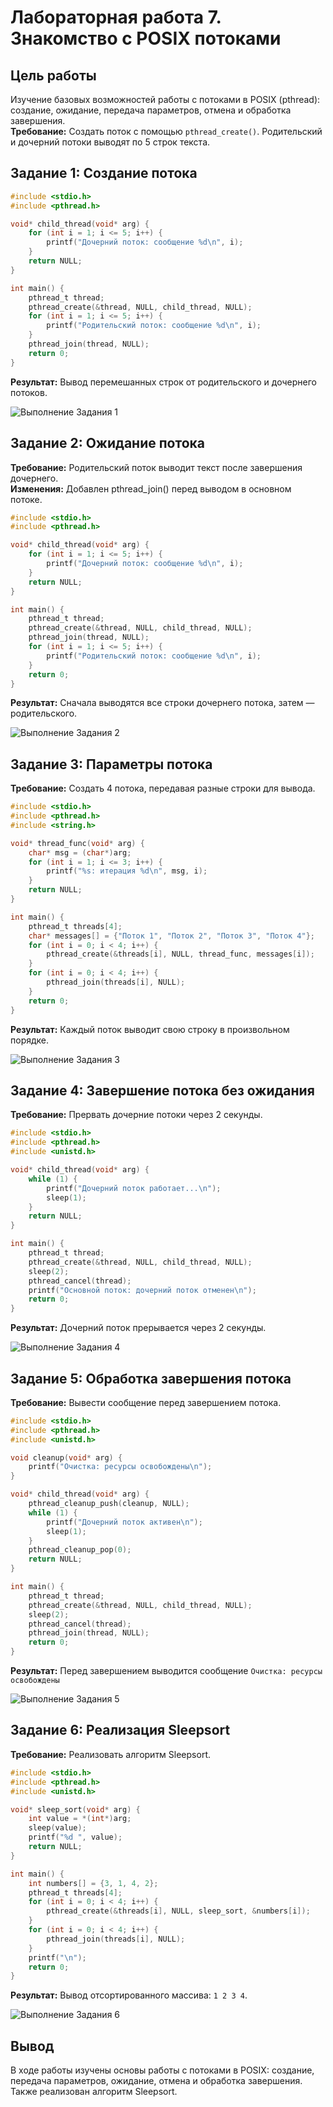 # Лабораторная работа 7. Знакомство с POSIX потоками
## Цель работы
Изучение базовых возможностей работы с потоками в POSIX (pthread): создание, ожидание, передача параметров, отмена и обработка завершения.  
**Требование:** Создать поток с помощью `pthread_create()`. Родительский и дочерний потоки выводят по 5 строк текста.  
## Задание 1: Создание потока
```c
#include <stdio.h>
#include <pthread.h>

void* child_thread(void* arg) {
    for (int i = 1; i <= 5; i++) {
        printf("Дочерний поток: сообщение %d\n", i);
    }
    return NULL;
}

int main() {
    pthread_t thread;
    pthread_create(&thread, NULL, child_thread, NULL);    
    for (int i = 1; i <= 5; i++) {
        printf("Родительский поток: сообщение %d\n", i);
    }    
    pthread_join(thread, NULL);
    return 0;
}
```
**Результат:**
Вывод перемешанных строк от родительского и дочернего потоков.  
  
![Выполнение Задания 1](img/p1.png)

## Задание 2: Ожидание потока
**Требование:** Родительский поток выводит текст после завершения дочернего.  
**Изменения:** Добавлен pthread_join() перед выводом в основном потоке.  
```c
#include <stdio.h>
#include <pthread.h>

void* child_thread(void* arg) {
    for (int i = 1; i <= 5; i++) {
        printf("Дочерний поток: сообщение %d\n", i);
    }
    return NULL;
}

int main() {
    pthread_t thread;
    pthread_create(&thread, NULL, child_thread, NULL);   
    pthread_join(thread, NULL);    
    for (int i = 1; i <= 5; i++) {
        printf("Родительский поток: сообщение %d\n", i);
    }  
    return 0;
}
```
**Результат:**
Сначала выводятся все строки дочернего потока, затем — родительского.  

![Выполнение Задания 2](img/p2.png)

## Задание 3: Параметры потока
**Требование:** Создать 4 потока, передавая разные строки для вывода.
```c
#include <stdio.h>
#include <pthread.h>
#include <string.h>

void* thread_func(void* arg) {
    char* msg = (char*)arg;
    for (int i = 1; i <= 3; i++) {
        printf("%s: итерация %d\n", msg, i);
    }
    return NULL;
}

int main() {
    pthread_t threads[4];
    char* messages[] = {"Поток 1", "Поток 2", "Поток 3", "Поток 4"};   
    for (int i = 0; i < 4; i++) {
        pthread_create(&threads[i], NULL, thread_func, messages[i]);
    }  
    for (int i = 0; i < 4; i++) {
        pthread_join(threads[i], NULL);
    }  
    return 0;
}
```
**Результат:**
Каждый поток выводит свою строку в произвольном порядке.

![Выполнение Задания 3](img/p3.png)

## Задание 4: Завершение потока без ожидания
**Требование:** Прервать дочерние потоки через 2 секунды.
```c
#include <stdio.h>
#include <pthread.h>
#include <unistd.h>

void* child_thread(void* arg) {
    while (1) {
        printf("Дочерний поток работает...\n");
        sleep(1);
    }
    return NULL;
}

int main() {
    pthread_t thread;
    pthread_create(&thread, NULL, child_thread, NULL);    
    sleep(2);
    pthread_cancel(thread);
    printf("Основной поток: дочерний поток отменен\n"); 
    return 0;
}
```
**Результат:**
Дочерний поток прерывается через 2 секунды.

![Выполнение Задания 4](img/p4.png)

## Задание 5: Обработка завершения потока
**Требование:** Вывести сообщение перед завершением потока.
```c
#include <stdio.h>
#include <pthread.h>
#include <unistd.h>

void cleanup(void* arg) {
    printf("Очистка: ресурсы освобождены\n");
}

void* child_thread(void* arg) {
    pthread_cleanup_push(cleanup, NULL);
    while (1) {
        printf("Дочерний поток активен\n");
        sleep(1);
    }
    pthread_cleanup_pop(0);
    return NULL;
}

int main() {
    pthread_t thread;
    pthread_create(&thread, NULL, child_thread, NULL); 
    sleep(2);
    pthread_cancel(thread);
    pthread_join(thread, NULL);
    return 0;
}
```
**Результат:**
Перед завершением выводится сообщение `Очистка: ресурсы освобождены`

![Выполнение Задания 5](img/p5.png)

## Задание 6: Реализация Sleepsort
**Требование:** Реализовать алгоритм Sleepsort.
```c
#include <stdio.h>
#include <pthread.h>
#include <unistd.h>

void* sleep_sort(void* arg) {
    int value = *(int*)arg;
    sleep(value);
    printf("%d ", value);
    return NULL;
}

int main() {
    int numbers[] = {3, 1, 4, 2};
    pthread_t threads[4];
    for (int i = 0; i < 4; i++) {
        pthread_create(&threads[i], NULL, sleep_sort, &numbers[i]);
    }
    for (int i = 0; i < 4; i++) {
        pthread_join(threads[i], NULL);
    }
    printf("\n");
    return 0;
}
```
**Результат:**
Вывод отсортированного массива: `1 2 3 4`.

![Выполнение Задания 6](img/p6.png)

## Вывод 
В ходе работы изучены основы работы с потоками в POSIX: создание, передача параметров, ожидание, отмена и обработка завершения. Также реализован алгоритм Sleepsort.
